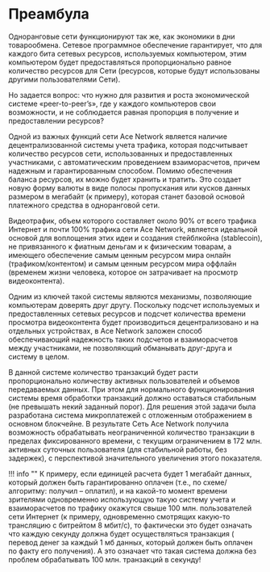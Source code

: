 # Преамбула

Одноранговые сети функционируют так же, как экономики в дни товарообмена. Сетевое программное обеспечение гарантирует, что для каждого бита сетевых ресурсов, используемых компьютером, этим компьютером будет предоставляться пропорционально равное количество ресурсов для Сети (ресурсов, которые будут использованы другими пользователями Сети).

Но задается вопрос: что нужно для развития и роста экономической системе «peer-to-peer’s», где у каждого компьютеров свои возможности, и не соблюдается равная пропорция в получение и предоставлении ресурсов?

Одной из важных функций сети Ace Network является наличие децентрализованной системы учета трафика, которая подсчитывает количество ресурсов сети, использованных и предоставленных участниками, с автоматическим проведением взаиморасчетов, причем надежным и гарантированным способом.  Помимо обеспечения баланса ресурсов, их можно будет хранить и тратить. Это создает новую форму валюты в виде полосы пропускания или кусков данных размером в мегабайт (к примеру), которая станет базовой основой платежного средства в одноранговой сети.

Видеотрафик, объем которого составляет около 90% от всего трафика Интернет и почти 100% трафика сети Ace Network, является идеальной основой для воплощения этих идеи и создания стейблкойна (stablecoin), не привязанного к фиатным деньгам и к физическим товарам, а имеющего обеспечение самым ценным ресурсом мира онлайн (трафиком/контентом) и самым ценным ресурсом мира оффлайн (временем жизни человека, которое он затрачивает на просмотр видеоконтента).

Одним из ключей такой системы являются механизмы, позволяющие компьютерам доверять друг другу. Поскольку подсчет используемых и предоставленных сетевых ресурсов и подсчет количества времени просмотра видеоконтента будет производиться децентрализовано и на отдельных устройствах, в Ace Network заложен способ обеспечивающий надежность таких подсчетов и взаиморасчетов между участниками, не позволяющий обманывать друг-друга и систему в целом.

В данной системе количество транзакций будет расти пропорционально количеству активных пользователей и объемов передаваемых данных. При этом для нормального функционирования системы время обработки транзакций должно оставаться стабильным (не превышать некий заданный порог). Для решения этой задачи была разработана система микроплатежей с отложенным отображением в основном блокчейне. В результате Сеть Ace Network получила возможность обрабатывать неограниченной количество транзакции в пределах фиксированного времени, с текущим ограничением в 172 млн. активных суточных пользователя (для стабильной работы, без задержек), с перспективой значительного увеличения этого показателя.

!!! info ""
    К примеру, если единицей расчета будет 1 мегабайт данных, который должен быть гарантированно оплачен (т.е., по схеме/алгоритму: получил – оплатил), и на какой-то момент времени зрителями одновременно использующую такую систему учета и взаиморасчетов по трафику окажутся свыше 100 млн. пользователей сети Интернет (к примеру, одновременно смотрящих какую-то трансляцию с битрейтом 8 мбит/с), то фактически это будет означать что каждую секунду должна будет осуществляться транзакция ( перевод денег за каждый 1 мб данных, который должен быть оплачен по факту его получения). А это означает что такая система должна без проблем обрабатывать 100 млн. транзакций в секунду!

